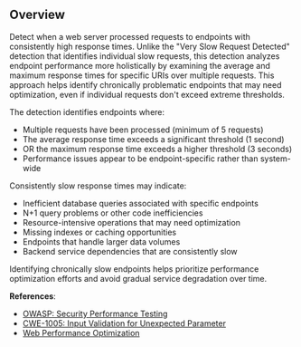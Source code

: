 ## Overview

Detect when a web server processed requests to endpoints with consistently high response times. Unlike the "Very Slow Request Detected" detection that identifies individual slow requests, this detection analyzes endpoint performance more holistically by examining the average and maximum response times for specific URIs over multiple requests. This approach helps identify chronically problematic endpoints that may need optimization, even if individual requests don't exceed extreme thresholds.

The detection identifies endpoints where:
- Multiple requests have been processed (minimum of 5 requests)
- The average response time exceeds a significant threshold (1 second)
- OR the maximum response time exceeds a higher threshold (3 seconds)
- Performance issues appear to be endpoint-specific rather than system-wide

Consistently slow response times may indicate:
- Inefficient database queries associated with specific endpoints
- N+1 query problems or other code inefficiencies
- Resource-intensive operations that may need optimization
- Missing indexes or caching opportunities
- Endpoints that handle larger data volumes
- Backend service dependencies that are consistently slow

Identifying chronically slow endpoints helps prioritize performance optimization efforts and avoid gradual service degradation over time.

**References**:
- [OWASP: Security Performance Testing](https://owasp.org/www-project-web-security-testing-guide/latest/4-Web_Application_Security_Testing/10-Business_Logic_Testing/07-Test_Defenses_Against_Application_Misuse)
- [CWE-1005: Input Validation for Unexpected Parameter](https://cwe.mitre.org/data/definitions/1005.html)
- [Web Performance Optimization](https://web.dev/fast/) 
